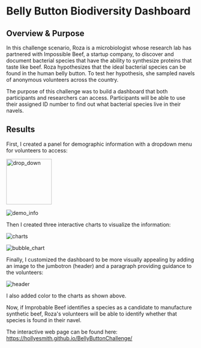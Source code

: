 # Belly Button Biodiversity Dashboard

## Overview & Purpose

In this challenge scenario, Roza is a microbiologist whose research lab has partnered with Impossible Beef, a startup company, to discover and document bacterial species that have the ability to synthesize proteins that taste like beef. Roza hypothesizes that the ideal bacterial species can be found in the human belly button. To test her hypothesis, she sampled navels of anonymous volunteers across the country. 

The purpose of this challenge was to build a dashboard that both participants and researchers can access. Participants will be able to use their assigned ID number to find out what bacterial species live in their navels.

## Results

First, I created a panel for demographic information with a dropdown menu for volunteers to access:

<img width="121" alt="drop_down" src="https://user-images.githubusercontent.com/97558998/167941852-cc9eac8f-4721-4132-ba8b-0eb8de7de203.png">

![demo_info](https://user-images.githubusercontent.com/97558998/167940676-f73e2bfc-d98a-4f52-97dc-e24932ecb566.png)

Then I created three interactive charts to visualize the information:

![charts](https://user-images.githubusercontent.com/97558998/167941294-e871d3a1-0e08-4a71-8224-d62cd68b5758.png)

![bubble_chart](https://user-images.githubusercontent.com/97558998/167940846-5e68ba45-5319-4ed0-811b-69535959bbc6.png)

Finally, I customized the dashboard to be more visually appealing by adding an image to the jumbotron (header) and a paragraph providing guidance to the volunteers:

![header](https://user-images.githubusercontent.com/97558998/167940816-5e443764-f07b-409c-9b7d-a426b36f1a56.png)

I also added color to the charts as shown above.

Now, if Improbable Beef identifies a species as a candidate to manufacture synthetic beef, Roza's volunteers will be able to identify whether that species is found in their navel.

The interactive web page can be found here:  https://hollyesmith.github.io/BellyButtonChallenge/
